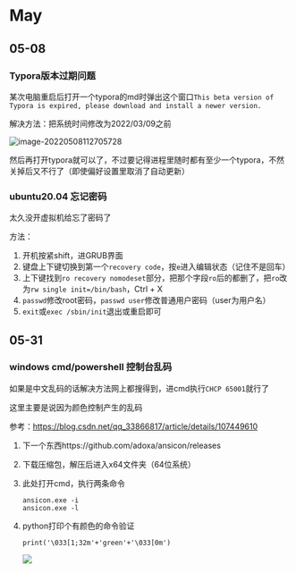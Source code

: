 # May

## 05-08

### Typora版本过期问题

某次电脑重启后打开一个typora的md时弹出这个窗口`This beta version of Typora is expired, please download and install a newer version.`

解决方法：把系统时间修改为2022/03/09之前

![image-20220508112705728](https://cdn.jsdelivr.net/gh/vvmdx/myImageForPicgo@main//img/image-20220508112705728.png)

然后再打开typora就可以了，不过要记得进程里随时都有至少一个typora，不然关掉后又不行了（即使偏好设置里取消了自动更新）

### ubuntu20.04 忘记密码

太久没开虚拟机给忘了密码了

方法：

1. 开机按紧shift，进GRUB界面
2. 键盘上下键切换到第一个`recovery code`，按`e`进入编辑状态（记住不是回车）
3. 上下键找到`ro recovery nomodeset`部分，把那个字段`ro`后的都删了，把`ro`改为`rw single init=/bin/bash`，Ctrl + X
4. `passwd`修改root密码，`passwd user`修改普通用户密码（user为用户名）
5. `exit`或`exec /sbin/init`退出或重启即可



## 05-31

### windows cmd/powershell 控制台乱码

如果是中文乱码的话解决方法网上都搜得到，进cmd执行`CHCP 65001`就行了

这里主要是说因为颜色控制产生的乱码

参考：https://blog.csdn.net/qq_33866817/article/details/107449610

1. 下一个东西https://github.com/adoxa/ansicon/releases

2. 下载压缩包，解压后进入x64文件夹（64位系统）

3. 此处打开cmd，执行两条命令

   ```
   ansicon.exe -i
   ansicon.exe -l
   ```

4. python打印个有颜色的命令验证

   ```
   print('\033[1;32m'+'green'+'\033[0m')
   ```

   <img src="https://cdn.jsdelivr.net/gh/vvmdx/myImageForPicgo@main//img/image-20220531232451066.png"/>

   